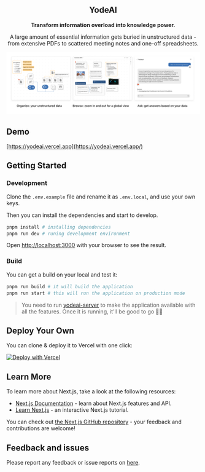 <center>
<h2>YodeAI</h2>
<b>Transform information overload into knowledge power.</b>

<p>A large amount of essential information gets buried in unstructured data - from extensive PDFs to scattered meeting notes and one-off spreadsheets.</p>

![YodeAI introduction](/public/image4.png)
</center>

## Demo

[https://yodeai.vercel.app](https://yodeai.vercel.app/)

## Getting Started

### Development

Clone the `.env.example` file and rename it as `.env.local`, and use your own keys.

Then you can install the dependencies and start to develop.

```bash
pnpm install # installing dependencies
pnpm run dev # runing development environment 
```
Open [http://localhost:3000](http://localhost:3000) with your browser to see the result.

### Build
You can get a build on your local and test it:

```bash
pnpm run build # it will build the application
pnpm run start # this will run the application on production mode
```

> You need to run [yodeai-server](https://github.dev/yodeai/yodeai-server) to make the application available with all the features.
> Once it is running, it'll be good to go 🙌🏻

## Deploy Your Own

You can clone & deploy it to Vercel with one click:

[![Deploy with Vercel](https://vercel.com/button)](https://vercel.com/new/samet-uns-projects/clone?repository-url=https://github.com/yodeai/yodeain)

## Learn More

To learn more about Next.js, take a look at the following resources:

- [Next.js Documentation](https://nextjs.org/docs) - learn about Next.js features and API.
- [Learn Next.js](https://nextjs.org/learn) - an interactive Next.js tutorial.

You can check out [the Next.js GitHub repository](https://github.com/vercel/next.js/) - your feedback and contributions are welcome!

## Feedback and issues

Please report any feedback or issue reports on [here](https://github.com/yodeai/yodeai/issues).
